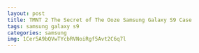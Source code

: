 ```yaml
---
layout: post
title: TMNT 2 The Secret of The Ooze Samsung Galaxy S9 Case
tags: samsung galaxy s9
categories: samsung
img: 1Cer5A9bQVwTYcbRVNoiRgf5Avt2C6q7l
---
```

